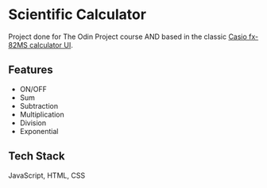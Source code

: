 # Scientific Calculator

Project done for The Odin Project course AND based in the classic [Casio fx-82MS calculator UI](https://p.turbosquid.com/ts-thumb/4Q/F77cPn/T41VndR2/05/png/1581691738/1920x1080/fit_q87/059ce59bfa6884543d7416a32bf5f41b7dc5069e/05.jpg).

## Features

- ON/OFF
- Sum
- Subtraction
- Multiplication
- Division
- Exponential

## Tech Stack

JavaScript, HTML, CSS
